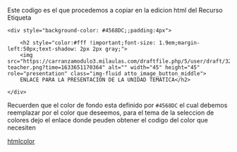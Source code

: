 Este codigo es el que procedemos a copiar en la edicion html del Recurso Etiqueta
```
<div style="background-color: #4568DC;;padding:4px">

    <h2 style="color:#fff !important;font-size: 1.9em;margin-left:50px;text-shadow: 2px 2px gray;">
    <img src="https://carranzamodulo3.milaulas.com/draftfile.php/5/user/draft/327760755/016-teacher.png?time=1633651170364" alt="" width="45" height="45" role="presentation" class="img-fluid atto_image_button_middle">
    ENLACE PARA LA PRESENTACION DE LA UNIDAD TEMÁTICA</h2>

</div>
```
Recuerden que el color de fondo esta definido por ```#4568DC``` el cual debemos reemplazar por el color que deseemos, para el tema de la seleccion de colores dejo el enlace donde peuden obtener el codigo del color que necesiten

[htmlcolor](https://htmlcolorcodes.com/es/)
